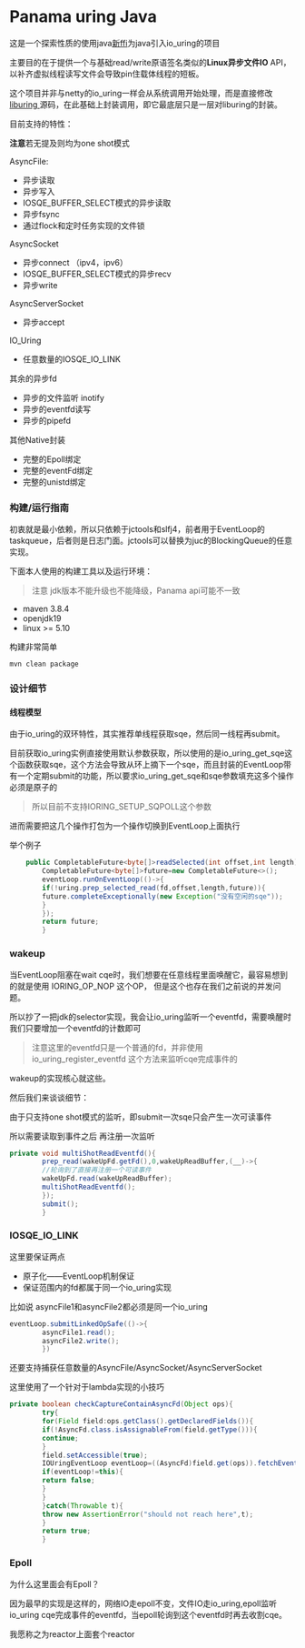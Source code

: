 # Panama uring Java

这是一个探索性质的使用java[新ffi](https://openjdk.org/jeps/424)为java引入io_uring的项目

主要目的在于提供一个与基础read/write原语签名类似的**Linux异步文件IO** API，以补齐虚拟线程读写文件会导致pin住载体线程的短板。

这个项目并非与netty的io_uring一样会从系统调用开始处理，而是直接修改[liburing ](https://github.com/axboe/liburing)
源码，在此基础上封装调用，即它最底层只是一层对liburing的封装。

目前支持的特性：

**注意**若无提及则均为one shot模式

AsyncFile:

- 异步读取
- 异步写入
- IOSQE_BUFFER_SELECT模式的异步读取
- 异步fsync
- 通过flock和定时任务实现的文件锁

AsyncSocket

- 异步connect （ipv4，ipv6）
- IOSQE_BUFFER_SELECT模式的异步recv
- 异步write

AsyncServerSocket

- 异步accept

IO_Uring

- 任意数量的IOSQE_IO_LINK

其余的异步fd

- 异步的文件监听 inotify
- 异步的eventfd读写
- 异步的pipefd

其他Native封装

- 完整的Epoll绑定
- 完整的eventFd绑定
- 完整的unistd绑定

### 构建/运行指南

初衷就是最小依赖，所以只依赖于jctools和slfj4，前者用于EventLoop的taskqueue，后者则是日志门面。jctools可以替换为juc的BlockingQueue的任意实现。

下面本人使用的构建工具以及运行环境：

> 注意 jdk版本不能升级也不能降级，Panama api可能不一致

- maven 3.8.4
- openjdk19
- linux >= 5.10

构建非常简单

```shell
mvn clean package 
```

### 设计细节

#### 线程模型

由于io_uring的双环特性，其实推荐单线程获取sqe，然后同一线程再submit。

目前获取io_uring实例直接使用默认参数获取，所以使用的是io_uring_get_sqe这个函数获取sqe，这个方法会导致从环上摘下一个sqe，而且封装的EventLoop带有一个定期submit的功能，所以要求io_uring_get_sqe和sqe参数填充这多个操作必须是原子的

> 所以目前不支持IORING_SETUP_SQPOLL这个参数

进而需要把这几个操作打包为一个操作切换到EventLoop上面执行

举个例子

```java
    public CompletableFuture<byte[]>readSelected(int offset,int length){
        CompletableFuture<byte[]>future=new CompletableFuture<>();
        eventLoop.runOnEventLoop(()->{
        if(!uring.prep_selected_read(fd,offset,length,future)){
        future.completeExceptionally(new Exception("没有空闲的sqe"));
        }
        });
        return future;
        }
```

### wakeup

当EventLoop阻塞在wait cqe时，我们想要在任意线程里面唤醒它，最容易想到的就是使用 IORING_OP_NOP 这个OP， 但是这个也存在我们之前说的并发问题。

所以抄了一把jdk的selector实现，我会让io_uring监听一个eventfd，需要唤醒时我们只要增加一个eventfd的计数即可

> 注意这里的eventfd只是一个普通的fd，并非使用io_uring_register_eventfd 这个方法来监听cqe完成事件的

wakeup的实现核心就这些。

然后我们来谈谈细节：

由于只支持one shot模式的监听，即submit一次sqe只会产生一次可读事件

所以需要读取到事件之后 再注册一次监听

```java
private void multiShotReadEventfd(){
        prep_read(wakeUpFd.getFd(),0,wakeUpReadBuffer,(__)->{
        //轮询到了直接再注册一个可读事件
        wakeUpFd.read(wakeUpReadBuffer);
        multiShotReadEventfd();
        });
        submit();
        }

```

### IOSQE_IO_LINK

这里要保证两点

- 原子化——EventLoop机制保证
- 保证范围内的fd都属于同一个io_uring实现

比如说 asyncFile1和asyncFile2都必须是同一个io_uring

```java
eventLoop.submitLinkedOpSafe(()->{
        asyncFile1.read();
        asyncFile2.write();
        })
```

还要支持捕获任意数量的AsyncFile/AsyncSocket/AsyncServerSocket

这里使用了一个针对于lambda实现的小技巧

```java
private boolean checkCaptureContainAsyncFd(Object ops){
        try{
        for(Field field:ops.getClass().getDeclaredFields()){
        if(!AsyncFd.class.isAssignableFrom(field.getType())){
        continue;
        }
        field.setAccessible(true);
        IOUringEventLoop eventLoop=((AsyncFd)field.get(ops)).fetchEventLoop();
        if(eventLoop!=this){
        return false;
        }
        }
        }catch(Throwable t){
        throw new AssertionError("should not reach here",t);
        }
        return true;
        }
```

### Epoll

为什么这里面会有Epoll？

因为最早的实现是这样的，网络IO走epoll不变，文件IO走io_uring,epoll监听io_uring cqe完成事件的eventfd，当epoll轮询到这个eventfd时再去收割cqe。

我愿称之为reactor上面套个reactor